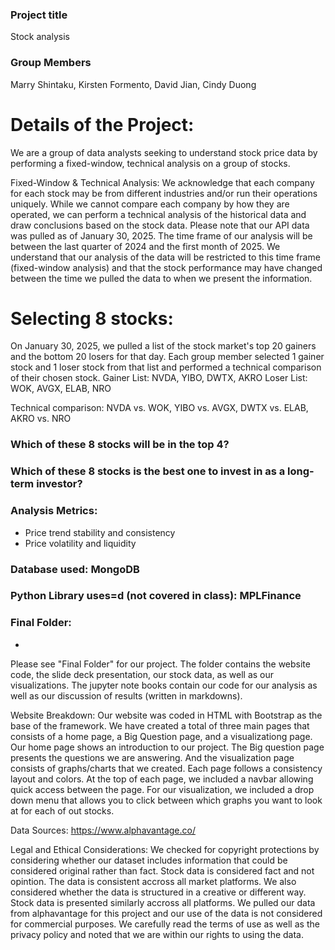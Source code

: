 ### Project title 
Stock analysis


### Group Members
Marry Shintaku, Kirsten Formento, David Jian, Cindy Duong

# Details of the Project:
We are a group of data analysts seeking to understand stock price data by performing a fixed-window, technical analysis on a group of stocks. 

Fixed-Window & Technical Analysis:
We acknowledge that each company for each stock may be from different industries and/or run their operations uniquely. While we cannot compare each company by how they are operated, we can perform a technical analysis of the historical data and draw conclusions based on the stock data. Please note that our API data was pulled as of January 30, 2025. The time frame of our analysis will be between the last quarter of 2024 and the first month of 2025. We understand that our analysis of the data will be restricted to this time frame (fixed-window analysis) and that the stock performance may have changed between the time we pulled the data to when we present the information. 

# Selecting 8 stocks:
On January 30, 2025, we pulled a list of the stock market's top 20 gainers and the bottom 20 losers for that day. Each group member selected 1 gainer stock and 1 loser stock from that list and performed a technical comparison of their chosen stock.
Gainer List: NVDA, YIBO, DWTX, AKRO
Loser List: WOK, AVGX, ELAB, NRO

Technical comparison: NVDA vs. WOK, YIBO vs. AVGX, DWTX vs. ELAB, AKRO vs. NRO

### Which of these 8 stocks will be in the top 4?
### Which of these 8 stocks is the best one to invest in as a long-term investor?
### Analysis Metrics:
- Price trend stability and consistency
- Price volatility and liquidity

### Database used: MongoDB
### Python Library uses=d (not covered in class): MPLFinance 

### Final Folder:
- 
Please see "Final Folder" for our project. The folder contains the website code, the slide deck presentation, our stock data, as well as our visualizations. The jupyter note books contain our code for our analysis as well as our discussion of results (written in markdowns). 


Website Breakdown: Our website was coded in HTML with Bootstrap as the base of the framework. We have created a total of three main pages that consists of a home page, a Big Question page, and a visualizationg page. Our home page shows an introduction to our project. The Big question page presents the questions we are answering. And the visualization page consists of graphs/charts that we created. Each page follows a consistency layout and colors. At the top of each page, we included a navbar allowing quick access between the page. For our visualization, we included a drop down menu that allows you to click between which graphs you want to look at for each of out stocks.

Data Sources:
https://www.alphavantage.co/

Legal and Ethical Considerations:
We checked for copyright protections by considering whether our dataset includes information that could be considered original rather than fact. Stock data is considered fact and not opintion. The data is consistent accross all market platforms. We also considered whether the data is structured in a creative or different way. Stock data is presented similarly accross all platforms. We pulled our data from alphavantage for this project and our use of the data is not considered for commercial purposes. We carefully read the terms of use as well as the privacy policy and noted that we are within our rights to using the data.
